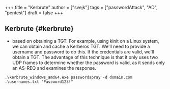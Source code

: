 +++
title = "Kerbrute"
author = ["svejk"]
tags = ["passwordAttack", "AD", "pentest"]
draft = false
+++

## Kerbrute {#kerbrute}

-   based on obtaining a TGT. For example, using kinit on a Linux system, we can obtain and cache a Kerberos TGT. We'll need to provide a username and password to do this. If the credentials are valid, we'll obtain a TGT. The advantage of this technique is that it only uses two UDP frames to determine whether the password is valid, as it sends only an AS-REQ and examines the response.

<!--listend-->

```shell { linenos=true, linenostart=1 }
.\kerbrute_windows_amd64.exe passwordspray -d domain.com .\usernames.txt "Password123!"
```
